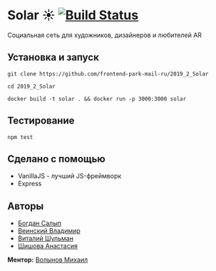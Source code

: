 # Solar ☀️ [![Build Status](https://travis-ci.org/frontend-park-mail-ru/2019_2_Solar.svg?branch=dev)](https://travis-ci.org/frontend-park-mail-ru/2019_2_Solar)

Социальная сеть для художников, дизайнеров и любителей AR

## Установка и запуск

```
git clone https://github.com/frontend-park-mail-ru/2019_2_Solar

cd 2019_2_Solar

docker build -t solar . && docker run -p 3000:3000 solar
```

## Тестирование

```
npm test
```

## Сделано с помощью

* VanillaJS - лучший JS-фреймворк
* Express

## Авторы

* [Богдан Салып](https://github.com/bogdansalyp)
* [Веинский Владимир](https://github.com/BarniBl)
* [Виталий Шульман](https://github.com/ValeryBMSTU)
* [Шишова Анастасия](https://github.com/NellinLin)

**Ментор:** [Волынов Михаил](https://github.com/StealthTech)